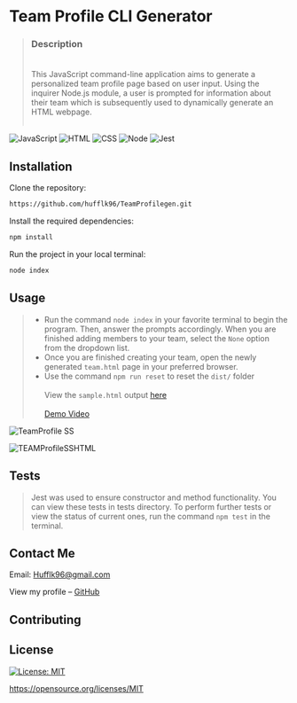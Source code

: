 # Team Profile CLI Generator
>### Description <br><br>
>  This JavaScript command-line application aims to generate a personalized team profile page based on user input. Using the inquirer Node.js module, a user is prompted for information about their team which is subsequently used to dynamically generate an HTML webpage. <br><br>

![JavaScript][js-url]
![HTML][html-url]
![CSS][css-url]
![Node][node-url]
![Jest](https://img.shields.io/badge/Jest-323330?style=for-the-badge&logo=Jest&logoColor=white)





## Installation

Clone the repository:

```sh
https://github.com/hufflk96/TeamProfilegen.git
```

Install the required dependencies:

```sh
npm install
```

Run the project in your local terminal:

```sh
node index
```


## Usage

  >* Run the command `node index` in your favorite terminal to begin the program. Then, answer the prompts accordingly. When you are finished adding members to your team, select the `None` option from the dropdown list.
  >* Once you are finished creating your team, open the newly generated `team.html` page in your preferred browser.
  >* Use the command `npm run reset` to reset the `dist/` folder
  <br><br>
View the `sample.html` output [here](./assets/sample.html) <br><br>
[Demo Video](https://watch.screencastify.com/v/cJfrDbrrAroRf2YmgCP1)

![TeamProfile SS](https://github.com/hufflk96/TeamProfilegen/assets/118147274/9512dddb-eb86-4b4b-b72c-2d446482e922)


![TEAMProfileSSHTML](https://github.com/hufflk96/TeamProfilegen/assets/118147274/0fcf514f-cc31-4707-902c-87dae0aa409a)



## Tests
>Jest was used to ensure constructor and method functionality. You can view these tests in tests directory.
>To perform further tests or view the status of current ones, run the command `npm test` in the terminal.

## Contact Me
Email: Hufflk96@gmail.com

View my profile – [GitHub](https://github.com/hufflk96)

## Contributing

## License
[![License: MIT](https://img.shields.io/badge/License-MIT-yellow.svg)](https://opensource.org/licenses/MIT)
  
https://opensource.org/licenses/MIT 

<!-- Markdown link & img dfn's -->

[node-url]: https://img.shields.io/badge/Node.js-43853D?style=for-the-badge&logo=node.js&logoColor=white
[js-url]: https://img.shields.io/badge/JavaScript-F7DF1E?style=for-the-badge&logo=javascript&logoColor=black
[html-url]: https://img.shields.io/badge/HTML5-E34F26?style=for-the-badge&logo=html5&logoColor=white
[css-url]: https://img.shields.io/badge/CSS3-1572B6?style=for-the-badge&logo=css3&logoColor=white
[python-url]: https://img.shields.io/badge/Python-14354C?style=for-the-badge&logo=python&logoColor=white
[express-url]: https://img.shields.io/badge/Express.js-404D59?style=for-the-badge
[react-url]: https://img.shields.io/badge/React-20232A?style=for-the-badge&logo=react&logoColor=61DAFB
[jquery-url]: https://img.shields.io/badge/jQuery-0769AD?style=for-the-badge&logo=jquery&logoColor=white
[bs-url]: https://img.shields.io/badge/Bootstrap-563D7C?style=for-the-badge&logo=bootstrap&logoColor=white
[tw-url]: https://img.shields.io/badge/Tailwind_CSS-38B2AC?style=for-the-badge&logo=tailwind-css&logoColor=white
[mongo-url]: https://img.shields.io/badge/MongoDB-4EA94B?style=for-the-badge&logo=mongodb&logoColor=white
[mysql-url]: https://img.shields.io/badge/MySQL-00000F?style=for-the-badge&logo=mysql&logoColor=white
[heroku-url]: https://img.shields.io/badge/Heroku-430098?style=for-the-badge&logo=heroku&logoColor=white
[sqlize-url]: https://img.shields.io/badge/sequelize-323330?style=for-the-badge&logo=sequelize&logoColor=blue
[jswtoken-url]: 	https://img.shields.io/badge/json%20web%20tokens-323330?style=for-the-badge&logo=json-web-tokens&logoColor=pink
[apollo-url]: https://img.shields.io/badge/-ApolloGraphQL-311C87?style=for-the-badge&logo=apollo-graphql
[graphql-url]: https://img.shields.io/badge/-GraphQL-E10098?style=for-the-badge&logo=graphql&logoColor=white
